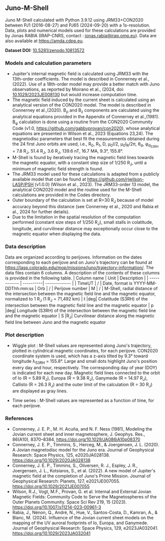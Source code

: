 ## Juno-M-Shell
Juno M-Shell calculated with Python 3.9.12 using JRM33+CON2020 between PJ1 (2016-08-27) and PJ65 (2024-09-20) with a 1s-resolution. Data, plots and numerical models used for these calculations are provided by Jonas RABIA (IRAP-CNRS, contact : jonas.rabia@irap.omp.eu). Data are also available at https://amda.cdpp.eu. 

**Dataset DOI:** [10.5281/zenodo.10813572](https://zenodo.org/doi/10.5281/zenodo.10813572)

### Models and calculation parameters
- Jupiter's internal magnetic field is calculated using JRM33 with the 13th-order coefficients. The model is described in Connerney et al.,(2022). Use of a 18th-order model may provide a better match with Juno observations, as reported by Moirano et al., (2024, doi: [10.1029/2023JE008130](https://doi.org/10.1029/2023JE008130) but would increase computation time. 
- The magnetic field induced by the current sheet is calculated using an analytical version of the CON2020 model. The model is described in Connerney et al.,(2020). B<sub>ρ</sub> and B<sub>z</sub> components are calculated using the analytical equations provided in the Appendix of Connerney et al.,(1981). B<sub>φ</sub> calculation is done using a routine from the CON2020 Community Code (v1.0, https://github.com/gabbyprovan/con2020), whose analytical equations are presented in Wilson et al., 2023 (Equations 23,24). The magnetodisc parameters that best fit the measurements obtained during the 24 first Juno orbits are used, i.e., R<sub>0</sub>, R<sub>1</sub>, D, μ<sub>0</sub>I/2, μ<sub>0</sub>I<sub>R</sub>/2π, θ<sub>d</sub>, φ<sub>d<sub>S3RH</sub></sub> = 7.8 R<sub>J</sub>, 51.4 R<sub>J</sub>, 3.6 R<sub>J</sub>, 139.6 nT, 16.7 MA, 9.3°, 155.8°.
- M-Shell is found by iteratively tracing the magnetic field lines towards the magnetic equator,  with a constant step size of 1/250 R<sub>J</sub>, until a minimum of magnetic field strength is found.
- The JRM33 model used for these calculations is adapted from a publicly available model that can be found at https://github.com/rjwilson-LASP/PSH (v1.0.0) (Wilson et al., 2023). The JRM33-order 13 model, the analytical CON2020 model and the routine used for the M-Shell calculations are provided in the Codes directory.
- Outer boundary of the calculation is set at R=30 R<sub>J</sub> because of model accuracy beyond this distance (see Connerney et al., 2020 and Rabia et al., 2024 for further details).
- Due to the limitation in the spatial resolution of the computation performed (constant size steps of 1/250 R<sub>J</sub>), small stalls in colatitude, longitude, and curvilinear distance may exceptionally occur close to the magnetic equator when displaying the data. 


### Data description 

Data are organized according to perijoves. Information on the dates corresponding to each perijove and on Juno's trajectory can be found at https://lasp.colorado.edu/mop/missions/juno/trajectory-information/. The data files contain 6 columns. A description of the contents of these columns is provided in the following table. 
| Column name  | Unit | Description |
| ------------ | ----------| ------------- |
| TimeUT       | / | Date, format is YYYY-MM-DDThh:mm:ss
| Orb          | / | Perijove number
| M            | / | M-Shell, radial distance of the intersection between the magnetic field line and the magnetic equator, normalized to 1 R<sub>J</sub> (1 R<sub>J</sub> = 71,492 km) 
| t            |deg| Colatitude (S3RH) of the intersection between the magnetic field line and the magnetic equator
| p            |deg| Longitude (S3RH) of the intersection between the magnetic field line and the magnetic equator
| S            |R<sub>J</sub>| Curvilinear distance along the magnetic field line between Juno and the magnetic equator


### Plot description 
- Wiggle plot : M-Shell values are represented along Juno's trajectory, plotted in cylindrical magnetic coordinates, for each perijove. CON2020 coordinate system is used, which has a z-axis tilted by 9.3° toward longitude λ<sub>S3RH</sub> = 155.8°. Large and small dots highlight Juno's position every day and hour, respectively. The corresponding day of year (DOY) is indicated for each new day. 
Magnetic field lines connected to the orbit of Io (R = 5.89 R<sub>J</sub>), Europa (R = 9.38 R<sub>J</sub>), Ganymede (R = 14.97 R<sub>J</sub>), Callisto (R = 26.3 R<sub>J</sub>) and the outer limit of the calculation (R = 30 R<sub>J</sub>) are displayed as gray lines.

- Time series : M-Shell values are represented as a function of time, for each perijove. 

### References 
- Connerney, J. E. P., M. H. Acuña, and N. F. Ness (1981), Modeling the Jovian current sheet and inner magnetosphere, J. Geophys. Res., 86(A10), 8370–8384, https://doi.org/10.1029/JA086iA10p08370
- Connerney, J. E. P., Timmins, S., Herceg, M., & Joergensen, J. L. (2020). A Jovian magnetodisc model for the Juno era. Journal of Geophysical Research: Space Physics, 125, e2020JA028138. https://doi.org/10.1029/2020JA028138
- Connerney, J. E. P., Timmins, S., Oliversen, R. J., Espley, J. R., Joergensen, J. L., Kotsiaros, S., et al. (2022). A new model of Jupiter's magnetic field at the completion of Juno's Prime Mission. Journal of Geophysical Research: Planets, 127, e2021JE007055. https://doi.org/10.1029/2021JE007055
- Wilson, R.J., Vogt, M.F., Provan, G. et al. Internal and External Jovian Magnetic Fields: Community Code to Serve the Magnetospheres of the Outer Planets Community. Space Sci Rev 219, 15 (2023). https://doi.org/10.1007/s11214-023-00961-3
- Rabia, J., Nénon, Q., André, N., Hue, V., Santos-Costa, D., Kamran, A., & Blanc, M. (2024). Influence of the Jovian current sheet models on the mapping of the UV auroral footprints of Io, Europa, and Ganymede. Journal of Geophysical Research: Space Physics, 129, e2023JA032041. https://doi.org/10.1029/2023JA032041 
 
